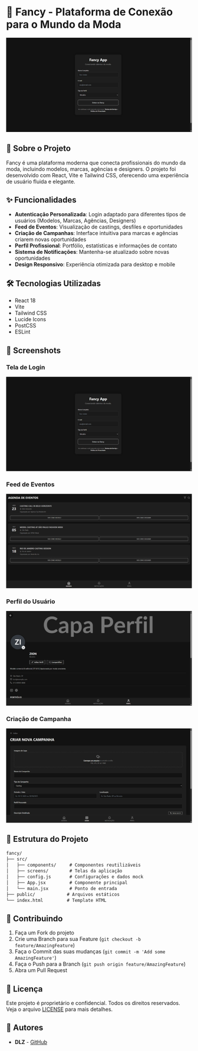 # 🎨 Fancy - Plataforma de Conexão para o Mundo da Moda

![Fancy App](./screenshots/login-screen.png)

## 📱 Sobre o Projeto

Fancy é uma plataforma moderna que conecta profissionais do mundo da moda, incluindo modelos, marcas, agências e designers. O projeto foi desenvolvido com React, Vite e Tailwind CSS, oferecendo uma experiência de usuário fluida e elegante.

## ✨ Funcionalidades

- **Autenticação Personalizada**: Login adaptado para diferentes tipos de usuários (Modelos, Marcas, Agências, Designers)
- **Feed de Eventos**: Visualização de castings, desfiles e oportunidades
- **Criação de Campanhas**: Interface intuitiva para marcas e agências criarem novas oportunidades
- **Perfil Profissional**: Portfólio, estatísticas e informações de contato
- **Sistema de Notificações**: Mantenha-se atualizado sobre novas oportunidades
- **Design Responsivo**: Experiência otimizada para desktop e mobile

## 🛠️ Tecnologias Utilizadas

- React 18
- Vite
- Tailwind CSS
- Lucide Icons
- PostCSS
- ESLint

## 📸 Screenshots

### Tela de Login
![Login Screen](./screenshots/login-screen.png)

### Feed de Eventos
![Event Feed](./screenshots/event-feed.png)

### Perfil do Usuário
![User Profile](./screenshots/user-profile.png)

### Criação de Campanha
![Create Campaign](./screenshots/create-campaign.png)

## 🎯 Estrutura do Projeto

```
fancy/
├── src/
│   ├── components/     # Componentes reutilizáveis
│   ├── screens/        # Telas da aplicação
│   ├── config.js       # Configurações e dados mock
│   ├── App.jsx         # Componente principal
│   └── main.jsx        # Ponto de entrada
├── public/            # Arquivos estáticos
└── index.html         # Template HTML
```

## 🤝 Contribuindo

1. Faça um Fork do projeto
2. Crie uma Branch para sua Feature (`git checkout -b feature/AmazingFeature`)
3. Faça o Commit das suas mudanças (`git commit -m 'Add some AmazingFeature'`)
4. Faça o Push para a Branch (`git push origin feature/AmazingFeature`)
5. Abra um Pull Request

## 📝 Licença

Este projeto é proprietário e confidencial. Todos os direitos reservados. Veja o arquivo [LICENSE](LICENSE) para mais detalhes.

## 👥 Autores

- **DLZ** - [GitHub](https://github.com/DeLazzari808)
